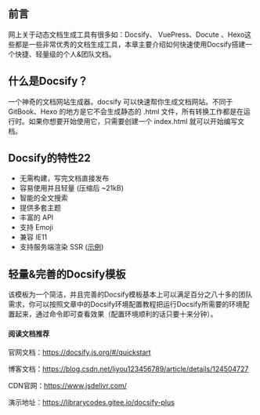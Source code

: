 ## 前言

网上关于动态文档生成工具有很多如：Docsify、 VuePress、Docute 、Hexo这些都是一些非常优秀的文档生成工具，本章主要介绍如何快速使用Docsify搭建一个快捷、轻量级的个人&团队文档。

## 什么是Docsify？

一个神奇的文档网站生成器。docsify 可以快速帮你生成文档网站。不同于 GitBook、Hexo 的地方是它不会生成静态的 .html 文件，所有转换工作都是在运行时。如果你想要开始使用它，只需要创建一个 index.html 就可以开始编写文档。

## Docsify的特性22

- 无需构建，写完文档直接发布
- 容易使用并且轻量 (压缩后 ~21kB)
- 智能的全文搜索
- 提供多套主题
- 丰富的 API
- 支持 Emoji
- 兼容 IE11
- 支持服务端渲染 SSR ([示例](https://github.com/docsifyjs/docsify-ssr-demo))

## 轻量&完善的Docsify模板

该模板为一个简洁，并且完善的Docsify模板基本上可以满足百分之八十多的团队需求，你可以按照文章中的Docsify环境配置教程把运行Docsify所需要的环境配置起来，通过命令即可查看效果（配置环境顺利的话只要十来分钟）。



#### 阅读文档推荐

官网文档：https://docsify.js.org/#/quickstart

博客文档：https://blog.csdn.net/liyou123456789/article/details/124504727

CDN官网：https://www.jsdelivr.com/

演示地址：https://librarycodes.gitee.io/docsify-plus
